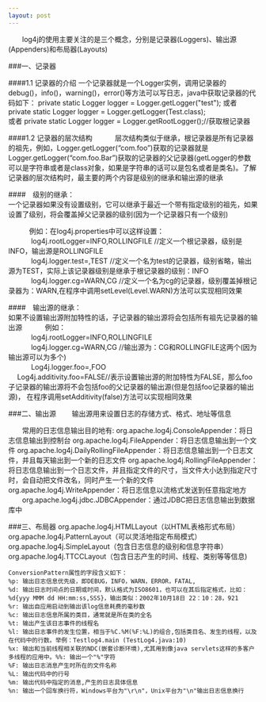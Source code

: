 ```yaml
---
layout: post
---
```


　　log4j的使用主要关注的是三个概念，分别是记录器(Loggers)、输出源(Appenders)和布局器(Layouts)

###一、记录器

####1.1 记录器的介绍
一个记录器就是一个Logger实例，调用记录器的debug()，info()，warning()，error()等方法可以写日志，java中获取记录器的代码如下：
      private static Logger logger = Logger.getLogger("test");
或者  private static Logger logger = Logger.getLogger(Test.class);
<br/>
或者  private static Logger logger = Logger.getRootLogger();//获取根记录器
<br/>

####1.2 记录器的层次结构
　　　层次结构类似于继承，根记录器是所有记录器的祖先，例如，Logger.getLogger(“com.foo”)获取的记录器就是Logger.getLogger(“com.foo.Bar”)获取的记录器的父记录器(getLogger的参数可以是字符串或者是class对象，如果是字符串的话可以是包名或者是类名)。了解记录器的层次结构时，最主要的两个内容是级别的继承和输出源的继承

####　级别的继承：<br/>
      一个记录器如果没有设置级别，它可以继承于最近一个带有指定级别的祖先，如果设置了级别，将会覆盖掉父记录器的级别(因为一个记录器只有一个级别)

　　　例如：在log4j.properties中可以这样设置：<br/>
　　　 log4j.rootLogger=INFO,ROLLINGFILE //定义一个根记录器，级别是INFO，输出源是ROLLINGFILE <br/>
　　　 log4j.logger.test=,TEST //定义一个名为test的记录器，级别省略，输出源为TEST，实际上该记录器级别是继承于根记录器的级别：INFO <br/>
　　　 log4j.logger.cg=WARN,CG //定义一个名为cg的记录器，级别覆盖掉根记录器为：WARN,在程序中调用setLevel(Level.WARN)方法可以实现相同效果 <br/>

####　输出源的继承：<br/>
      如果不设置输出源附加特性的话，子记录器的输出源将会包括所有祖先记录器的输出源
　　　例如： <br/>
　　　 log4j.rootLogger=INFO,ROLLINGFILE <br/>
　　　 log4j.logger.cg=WARN,CG //输出源为：CG和ROLLINGFILE这两个(因为输出源可以为多个) <br/>
　　　 Log4j.logger.foo=,FOO <br/>
　     Log4j.additivity.foo=FALSE//表示设置输出源的附加特性为FALSE，那么foo子记录器的输出源将不会包括foo的父记录器的输出源(但是包括foo记录器的输出源)，
       在程序调用setAdditivity(false)方法可以实现相同效果
	   
###二、输出源
  　　输出源用来设置日志的存储方式、格式、地址等信息
  
　　常用的日志信息输出目的地有:
    org.apache.log4j.ConsoleAppender：将日志信息输出到控制台
    org.apache.log4j.FileAppender：将日志信息输出到一个文件
    org.apache.log4j.DailyRollingFileAppender：将日志信息输出到一个日志文件，并且每天输出到一个新的日志文件
    org.apache.log4j.RollingFileAppender：将日志信息输出到一个日志文件，并且指定文件的尺寸，当文件大小达到指定尺寸时，会自动把文件改名，同时产生一个新的文件
    org.apache.log4j.WriteAppender：将日志信息以流格式发送到任意指定地方
　　org.apache.log4j.jdbc.JDBCAppender：通过JDBC把日志信息输出到数据库中


###三、布局器
    org.apache.log4j.HTMLLayout（以HTML表格形式布局）
	org.apache.log4j.PatternLayout（可以灵活地指定布局模式）
	org.apache.log4j.SimpleLayout（包含日志信息的级别和信息字符串）
	org.apache.log4j.TTCCLayout（包含日志产生的时间、线程、类别等等信息)
	
	ConversionPattern属性的字段含义如下：
	%p: 输出日志信息优先级，即DEBUG，INFO，WARN，ERROR，FATAL,
	%d: 输出日志时间点的日期或时间，默认格式为ISO8601，也可以在其后指定格式，比如：
	%d{yyy MMM dd HH:mm:ss,SSS}，输出类似：2002年10月18日 22：10：28，921
	%r: 输出自应用启动到输出该log信息耗费的毫秒数
	%c: 输出日志信息所属的类目，通常就是所在类的全名
	%t: 输出产生该日志事件的线程名
	%l: 输出日志事件的发生位置，相当于%C.%M(%F:%L)的组合,包括类目名、发生的线程，以及在代码中的行数。举例：Testlog4.main (TestLog4.java:10)
	%x: 输出和当前线程相关联的NDC(嵌套诊断环境),尤其用到像java servlets这样的多客户多线程的应用中。%%: 输出一个"%"字符
	%F: 输出日志消息产生时所在的文件名称
	%L: 输出代码中的行号
	%m: 输出代码中指定的消息,产生的日志具体信息
	%n: 输出一个回车换行符，Windows平台为"\r\n"，Unix平台为"\n"输出日志信息换行